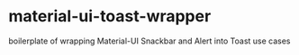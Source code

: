 # material-ui-toast-wrapper
boilerplate of wrapping Material-UI Snackbar and Alert into Toast use cases
